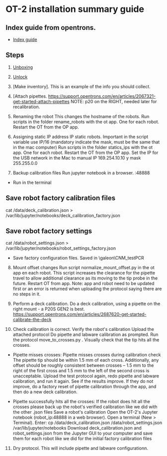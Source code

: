 # OT-2 installation summary guide

## Index guide from opentrons.
-  [Index guide](https://support.opentrons.com/en/collections/1559720-guide-for-getting-started-with-the-ot-2#6-calibrate-the-ot-2)

## Steps

1) [Unboxing](https://support.opentrons.com/en/articles/2687501-get-started-unbox-the-ot-2)

2) [Unlock](https://slack-redir.net/link?url=https%3A%2F%2Fsupport.opentrons.com%2Fen%2Farticles%2F2687521-get-started-unlock-the-ot-2)

3) [Make inventory]. This is an example of the info you should collect.

4) [Attach pipettes. https://support.opentrons.com/en/articles/2067321-get-started-attach-pipettes
NOTE: p20 on the RIGHT, needed later for recalibration.

5) Renaming the robot 
This changes the hostname of the robots.
Run scripts in the folder rename_robots with the ot app. One for each robot.
Restart the OT from the OP app.

6) Assigning static IP address
IP static robots. Important in the script variable use IP/16 (mandatory indicate the mask, must be the same that in the mac computer)
Run scripts in the folder statics_ips with the ot app. One for each robot.
Restart the OT from the OP app.
Set the IP for the USB network in the Mac to manual IP 169.254.10.10 y mask 255.255.0.0

7) Backup calibration files
Run jupyter notebook in a browser.
<Robot IP>:48888

- Run in the terminal
## Save robot factory calibration files
cat /data/deck_calibration.json >  /var/lib/jupyter/notebooks/deck_calibration_factory.json

## Save robot factory settings
cat /data/robot_settings.json >  /var/lib/jupyter/notebooks/robot_settings_factory.json

- Save factory configuration files. Saved in \\galeon\CNM_testPCR

8) Mount offset changes
Run script normalize_mount_offset.py in the ot app en each robot. This script increases the clearance for the pipette travel to allow additional clearance as its moving to the tip probe in the future.
Restart OT from app.
Note: app and robot need to be updated first or an error is returned when uploading the protocol saying there are no steps in it.

9) Perform a deck calibration.
Do a deck calibration, using a pipette on the right mount - a P20S GEN2 is best.
https://support.opentrons.com/en/articles/2687620-get-started-calibrate-the-deck

10) Check calibration is correct.
Verify the robot's calibration
Upload the attached protocol
Do pipette and labware calibration as prompted.
Run the protocol move_to_crosses.py . Visually check that the tip hits all the crosses.

- Pipette misses crosses:
Pipette misses crosses during calibration check
The pipette tip should be within 1.5 mm of each cross. Additionally, any offset should be roughly consistent between crosses – 1.5 mm to the right of the first cross and 1.5 mm to the left of the second cross is unacceptable.
Upload the test protocol again, redo pipette and labware calibration, and run it again. See if the results improve.
If they do not improve, do a factory reset of pipette calibration through the app, and then do a new deck calibration.


- Pipette successfully hits all the crosses:
If the robot does hit all the crosses please back up the robot's verified calibration like we did with the other .json files
Save a robot's calibration
Open the OT-2's Jupyter notebook (robot_ip:48888 in a web browser).
Open a terminal (New > Terminal).
Enter: cp /data/deck_calibration.json /data/robot_settings.json /var/lib/jupyter/notebooks
Download deck_calibration.json and robot_settings.json from the Jupyter GUI to your computer and save them for each robot like we did for the initial factory calibration files


11) Dry protocol. This will include pipette and labware configurationn.
